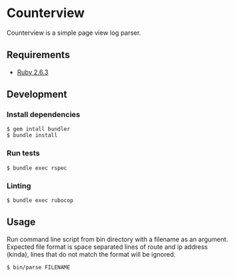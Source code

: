# Counterview

Counterview is a simple page view log parser.

## Requirements

* [Ruby 2.6.3](https://www.ruby-lang.org/en/documentation/installation/)

## Development

### Install dependencies
```
$ gem intall bundler
$ bundle install
```
### Run tests
```
$ bundle exec rspec
```

### Linting
```
$ bundle exec rubocop
```

## Usage

Run command line script from bin directory with a filename as an argument.
Expected file format is space separated lines of route and ip address (kinda),
lines that do not match the format will be ignored.

```
$ bin/parse FILENAME
```
